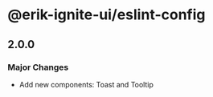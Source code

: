 # @erik-ignite-ui/eslint-config

## 2.0.0

### Major Changes

- Add new components: Toast and Tooltip
